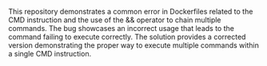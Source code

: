 This repository demonstrates a common error in Dockerfiles related to the CMD instruction and the use of the && operator to chain multiple commands.  The bug showcases an incorrect usage that leads to the command failing to execute correctly. The solution provides a corrected version demonstrating the proper way to execute multiple commands within a single CMD instruction.